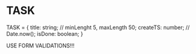 # TASK

TASK = {
    title: string; // minLenght 5, maxLength 50;
    createTS: number; // Date.now();
    isDone: boolean;
}

USE FORM VALIDATIONS!!!
